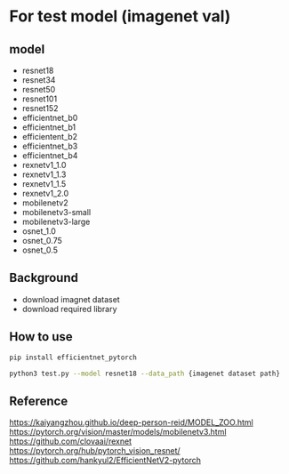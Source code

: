 # For test model (imagenet val)

## model
- resnet18
- resnet34
- resnet50
- resnet101
- resnet152
- efficientnet_b0
- efficientnet_b1
- efficientent_b2
- efficientnet_b3
- efficientnet_b4
- rexnetv1_1.0
- rexnetv1_1.3
- rexnetv1_1.5
- rexnetv1_2.0
- mobilenetv2
- mobilenetv3-small
- mobilenetv3-large
- osnet_1.0
- osnet_0.75
- osnet_0.5

## Background
- download imagnet dataset 
- download required library


## How to use
```bash
pip install efficientnet_pytorch
```
```bash
python3 test.py --model resnet18 --data_path {imagenet dataset path}
```

## Reference
https://kaiyangzhou.github.io/deep-person-reid/MODEL_ZOO.html  
https://pytorch.org/vision/master/models/mobilenetv3.html  
https://github.com/clovaai/rexnet  
https://pytorch.org/hub/pytorch_vision_resnet/  
https://github.com/hankyul2/EfficientNetV2-pytorch
